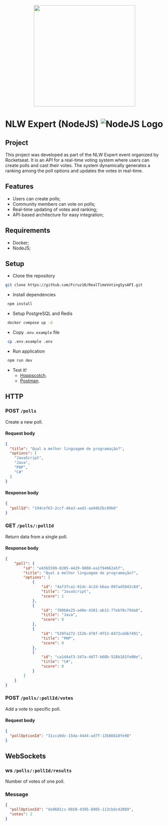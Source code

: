 <div align="center"> 
  <a href="https://www.rocketseat.com.br/eventos/nlw/">
    <img
      src="https://www.rocketseat.com.br/eventos/nlw/_next/static/media/nlw-header-logo.2e1779ba.svg"
      width="322"
      height="auto"
    />
  </a>
</div>

# NLW Expert (NodeJS) ![NodeJS Logo](https://www.rocketseat.com.br/eventos/nlw/_next/static/media/node.10094861.svg)

## Project
This project was developed as part of the NLW Expert event organized by Rocketseat. It is an API for a real-time voting system where users can create polls and cast their votes. 
The system dynamically generates a ranking among the poll options and updates the votes in real-time.

## Features

- Users can create polls;
- Community members can vote on polls;
- Real-time updating of votes and ranking;
- API-based architecture for easy integration;

## Requirements
- Docker;
- NodeJS;

## Setup

- Clone the repository
```bash
git clone https://github.com/Fcruz10/RealTimeVotingSysAPI.git
```
- Install dependencies
```bash
 npm install
```
- Setup PostgreSQL and Redis
```bash
 docker compose up -d
```
- Copy `.env.example` file
```bash
 cp .env.example .env
```
- Run application
```bash
 npm run dev
```
- Test it! 
    - [Hoppscotch](https://hoppscotch.io/).
    - [Postman](https://www.postman.com/).

## HTTP

### POST `/polls`

Create a new poll.

#### Request body

```json
{
  "title": "Qual a melhor linguagem de programação?",
  "options": [
    "JavaScript",
    "Java",
    "PHP",
    "C#"
  ]
}
```

#### Response body

```json
{
  "pollId": "194cef63-2ccf-46a3-aad1-aa94b2bc89b0"
}
```

### GET `/polls/:pollId`

Return data from a single poll.

#### Response body

```json
{
	"poll": {
		"id": "e4365599-0205-4429-9808-ea1f94062a5f",
		"title": "Qual a melhor linguagem de programação?",
		"options": [
			{
				"id": "4af3fca1-91dc-4c2d-b6aa-897ad5042c84",
				"title": "JavaScript",
				"score": 1
			},
			{
				"id": "780b8e25-a40e-4301-ab32-77ebf8c79da8",
				"title": "Java",
				"score": 0
			},
			{
				"id": "539fa272-152b-478f-9f53-8472cddb7491",
				"title": "PHP",
				"score": 0
			},
			{
				"id": "ca1d4af3-347a-4d77-b08b-528b181fe80e",
				"title": "C#",
				"score": 0
			}
		]
	}
}
```

### POST `/polls/:pollId/votes`

Add a vote to specific poll.

#### Request body

```json
{
  "pollOptionId": "31cca9dc-15da-44d4-ad7f-12b86610fe98"
}
```

## WebSockets

### ws `/polls/:pollId/results`
Number of votes of one poll.

### Message

```json
{
  "pollOptionId": "da9601cc-0b58-4395-8865-113cbdc42089",
  "votes": 2
}
```
